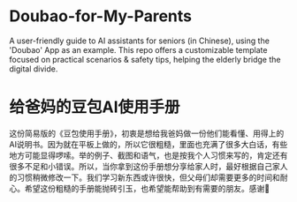 # Doubao-for-My-Parents
A user-friendly guide to AI assistants for seniors (in Chinese), using the 'Doubao' App as an example. This repo offers a customizable template focused on practical scenarios &amp; safety tips, helping the elderly bridge the digital divide.
# 给爸妈的豆包AI使用手册
这份简易版的《豆包使用手册》，初衷是想给我爸妈做一份他们能看懂、用得上的AI说明书。因为就在平板上做的，所以它很粗糙，里面也充满了很多大白话，有些地方可能显得啰嗦。举的例子、截图和语气，也是按我个人习惯来写的，肯定还有很多不足和小错误。所以，当你拿到这份手册想分享给家人时，最好根据自己家人的习惯稍微修改一下。我们学习新东西或许很快，但父母们却需要更多的时间和耐心。希望这份粗糙的手册能抛砖引玉，也希望能帮助到有需要的朋友。感谢🙏
